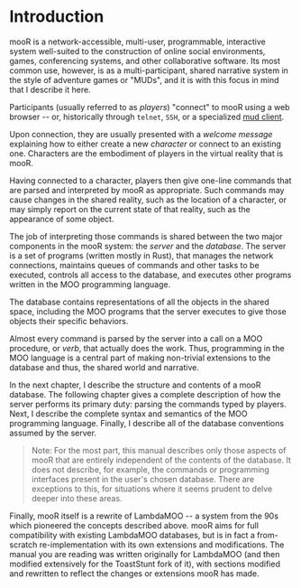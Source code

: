 # Introduction

mooR is a network-accessible, multi-user, programmable, interactive system well-suited to the construction of online social environments, games, conferencing systems, and other collaborative software. Its most common use, however, is as a multi-participant, shared narrative system in the style of adventure games or "MUDs", and it is with this focus in mind that I describe it here.

Participants (usually referred to as _players_) "connect" to mooR using a web browser -- or, historically through `telnet`, `SSH`, or a specialized [mud client](https://en.wikipedia.org/wiki/MUD_client). 

Upon connection, they are usually presented with a _welcome message_ explaining how to either create a new _character_ or connect to an existing one. Characters are the embodiment of players in the virtual reality that is mooR.

Having connected to a character, players then give one-line commands that are parsed and interpreted by mooR as appropriate. Such commands may cause changes in the shared reality, such as the location of a character, or may simply report on the current state of that reality, such as the appearance of some object.

The job of interpreting those commands is shared between the two major components in the mooR system: the _server_ and the _database_. The server is a set of programs (written mostly in Rust), that manages the network connections, maintains queues of commands and other tasks to be executed, controls all access to the database, and executes other programs written in the MOO programming language. 

The database contains representations of all the objects in the shared space, including the MOO programs that the server executes to give those objects their specific behaviors.

Almost every command is parsed by the server into a call on a MOO procedure, or _verb_, that actually does the work. Thus, programming in the MOO language is a central part of making non-trivial extensions to the database and thus, the shared world and narrative.

In the next chapter, I describe the structure and contents of a mooR database. The following chapter gives a complete description of how the server performs its primary duty: parsing the commands typed by players. Next, I describe the complete syntax and semantics of the MOO programming language. Finally, I describe all of the database conventions assumed by the server.

> Note: For the most part, this manual describes only those aspects of mooR that are entirely independent of the contents of the database. It does not describe, for example, the commands or programming interfaces present in the user's chosen database. There are exceptions to this, for situations where it seems prudent to delve deeper into these areas.

Finally, mooR itself is a rewrite of LambdaMOO -- a system from the 90s which pioneered the concepts described above. mooR aims for full compatibility with existing LambdaMOO databases, but is in fact a from-scratch re-implementation with its own extensions and modifications. The manual you are reading was written originally for LambdaMOO (and then modified extensively for the ToastStunt fork of it), with sections modified and rewritten to reflect the changes or extensions mooR has made.
